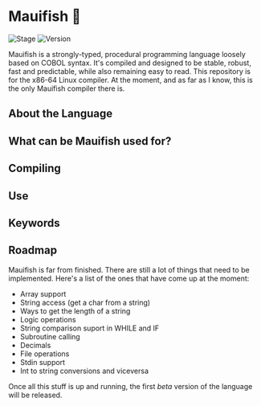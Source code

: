 

# Mauifish 🐠 

![Stage](https://img.shields.io/badge/stage-alpha-yellow.svg) ![Version](https://img.shields.io/badge/version-0.4-blue.svg)

Mauifish is a strongly-typed, procedural programming language loosely based on COBOL syntax. It's compiled and designed to be stable, robust, fast and predictable, while also remaining easy to read. This repository is for the x86-64 Linux compiler. At the moment, and as far as I know, this is the only Mauifish compiler there is.

## About the Language

## What can be Mauifish used for?

## Compiling

## Use

## Keywords

## Roadmap
Mauifish is far from finished. There are still a lot of things that need to be implemented. Here's a list of the ones that have come up at the moment:
 
 * Array support
 * String access (get a char from a string)
 * Ways to get the length of a string
 * Logic operations
 * String comparison suport in WHILE and IF
 * Subroutine calling
 * Decimals
 * File operations
 * Stdin support
 * Int to string conversions and viceversa

Once all this stuff is up and running, the first _beta_ version of the language will be released.
